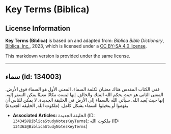 # Key Terms (Biblica)

## License Information

**Key Terms (Biblica)** is based on and adapted from: _Biblica Bible Dictionary_, [Biblica, Inc.](https://www.biblica.com/), 2023, which is licensed under a [CC BY-SA 4.0 license](https://creativecommons.org/licenses/by-sa/4.0/legalcode.en).

This markdown version is provided under the same license.



--------------------------------

## سماء (id: 134003)

ففي الكتاب المقدس هناك معنيان لكلمة السماء. المعنى الأول هو السماء فوق الأرض. المعنى الثاني هو حيث يحكم الله الملك والخالق. إنها ليست مكانًا معينًا يمكن السفر إليه. إنها حيث يُعبد الله. سيأتي الله بالسماء إلى الأرض في الخليقة الجديدة. لا يمكن للناس أن يفهموا أو يتخيلوا السماء بشكل كامل. (ملكوت الله, الخليقة الجديدة)

* **Associated Articles:** الخليقة الجديدة (ID: `134345@BiblicaStudyNotesKeyTerms`); ملكوت الله (ID: `134363@BiblicaStudyNotesKeyTerms`)

